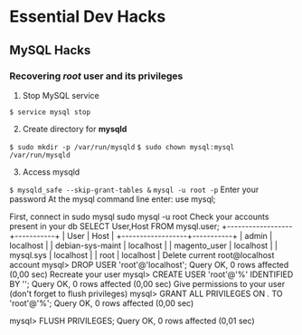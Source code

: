 # Essential Dev Hacks

## MySQL Hacks

### Recovering _root_ user and its privileges

1. Stop MySQL service 

`$ service mysql stop`

2. Create directory for **mysqld**

`$ sudo mkdir -p /var/run/mysqld`
`$ sudo chown mysql:mysql /var/run/mysqld`

3. Access mysqld

`$ mysqld_safe --skip-grant-tables &`
`mysql -u root -p`
Enter your password
At the mysql command line enter: use mysql;


First, connect in sudo mysql
sudo mysql -u root
Check your accounts present in your db
SELECT User,Host FROM mysql.user;
+------------------+-----------+
| User             | Host      |
+------------------+-----------+
| admin            | localhost |
| debian-sys-maint | localhost |
| magento_user     | localhost |
| mysql.sys        | localhost |
| root             | localhost |
Delete current root@localhost account
mysql> DROP USER 'root'@'localhost';
Query OK, 0 rows affected (0,00 sec)
Recreate your user
mysql> CREATE USER 'root'@'%' IDENTIFIED BY '';
Query OK, 0 rows affected (0,00 sec)
Give permissions to your user (don't forget to flush privileges)
mysql> GRANT ALL PRIVILEGES ON *.* TO 'root'@'%';
Query OK, 0 rows affected (0,00 sec)

mysql> FLUSH PRIVILEGES;
Query OK, 0 rows affected (0,01 sec)
